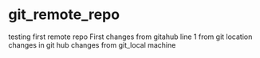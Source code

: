# git_remote_repo
testing first remote repo
First changes from gitahub
line 1 from git location
changes in git hub
changes from git_local machine